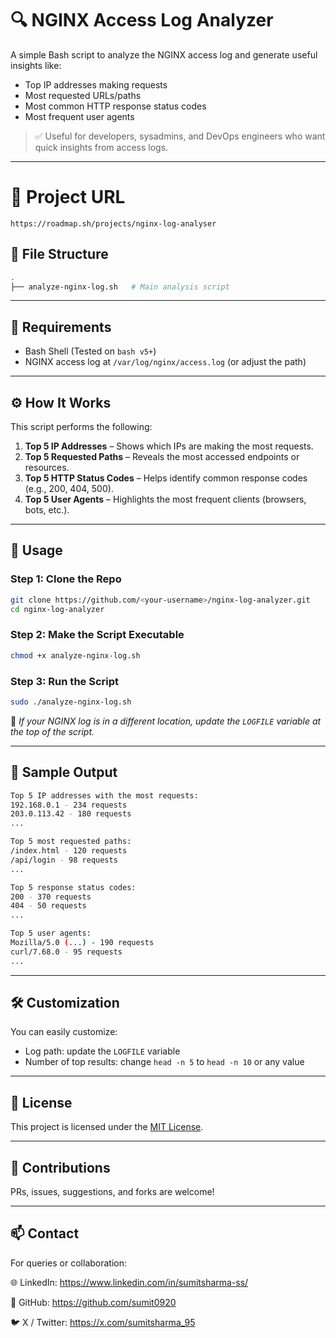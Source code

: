 # 🔍 NGINX Access Log Analyzer

A simple Bash script to analyze the NGINX access log and generate useful insights like:

* Top IP addresses making requests
* Most requested URLs/paths
* Most common HTTP response status codes
* Most frequent user agents

> ✅ Useful for developers, sysadmins, and DevOps engineers who want quick insights from access logs.

---

# 🔗 Project URL
```
https://roadmap.sh/projects/nginx-log-analyser
```

## 📁 File Structure

```bash
.
├── analyze-nginx-log.sh   # Main analysis script
```

---

## 🧰 Requirements

* Bash Shell (Tested on `bash v5+`)
* NGINX access log at `/var/log/nginx/access.log` (or adjust the path)

---

## ⚙️ How It Works

This script performs the following:

1. **Top 5 IP Addresses** – Shows which IPs are making the most requests.
2. **Top 5 Requested Paths** – Reveals the most accessed endpoints or resources.
3. **Top 5 HTTP Status Codes** – Helps identify common response codes (e.g., 200, 404, 500).
4. **Top 5 User Agents** – Highlights the most frequent clients (browsers, bots, etc.).

---

## 🚀 Usage

### Step 1: Clone the Repo

```bash
git clone https://github.com/<your-username>/nginx-log-analyzer.git
cd nginx-log-analyzer
```

### Step 2: Make the Script Executable

```bash
chmod +x analyze-nginx-log.sh
```

### Step 3: Run the Script

```bash
sudo ./analyze-nginx-log.sh
```

📌 *If your NGINX log is in a different location, update the `LOGFILE` variable at the top of the script.*

---

## 🧪 Sample Output

```bash
Top 5 IP addresses with the most requests:
192.168.0.1 - 234 requests
203.0.113.42 - 180 requests
...

Top 5 most requested paths:
/index.html - 120 requests
/api/login - 98 requests
...

Top 5 response status codes:
200 - 370 requests
404 - 50 requests
...

Top 5 user agents:
Mozilla/5.0 (...) - 190 requests
curl/7.68.0 - 95 requests
...
```

---

## 🛠️ Customization

You can easily customize:

* Log path: update the `LOGFILE` variable
* Number of top results: change `head -n 5` to `head -n 10` or any value

---

## 📄 License

This project is licensed under the [MIT License](LICENSE).

---

## 🙌 Contributions

PRs, issues, suggestions, and forks are welcome!

---

## 📫 Contact
For queries or collaboration:

🌐 LinkedIn: https://www.linkedin.com/in/sumitsharma-ss/

🐙 GitHub: https://github.com/sumit0920

🐦 X / Twitter: https://x.com/sumitsharma_95

